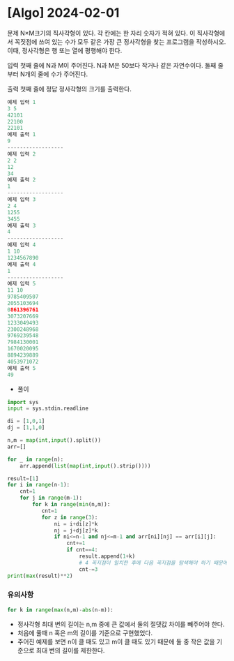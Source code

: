 # [Algo] 2024-02-01
문제
N×M크기의 직사각형이 있다. 각 칸에는 한 자리 숫자가 적혀 있다. 이 직사각형에서 꼭짓점에 쓰여 있는 수가 모두 같은 가장 큰 정사각형을 찾는 프로그램을 작성하시오. 이때, 정사각형은 행 또는 열에 평행해야 한다.

입력
첫째 줄에 N과 M이 주어진다. N과 M은 50보다 작거나 같은 자연수이다. 둘째 줄부터 N개의 줄에 수가 주어진다.

출력
첫째 줄에 정답 정사각형의 크기를 출력한다.

```python
예제 입력 1 
3 5
42101
22100
22101
예제 출력 1 
9
------------------
예제 입력 2 
2 2
12
34
예제 출력 2 
1
------------------
예제 입력 3 
2 4
1255
3455
예제 출력 3 
4
------------------
예제 입력 4 
1 10
1234567890
예제 출력 4 
1
------------------
예제 입력 5 
11 10
9785409507
2055103694
0861396761
3073207669
1233049493
2300248968
9769239548
7984130001
1670020095
8894239889
4053971072
예제 출력 5 
49
```

- 풀이
```python
import sys
input = sys.stdin.readline

di = [1,0,1]
dj = [1,1,0]

n,m = map(int,input().split())
arr=[]

for _ in range(n):
    arr.append(list(map(int,input().strip())))

result=[1]
for i in range(n-1):
    cnt=1
    for j in range(m-1):
        for k in range(min(n,m)):
           cnt=1
           for z in range(3):
               ni = i+di[z]*k
               nj = j+dj[z]*k
               if ni<=n-1 and nj<=m-1 and arr[ni][nj] == arr[i][j]:
                   cnt+=1
                   if cnt==4:
                       result.append(1+k)
                       # 4 꼭지점이 일치한 후에 다음 꼭지점을 탐색해야 하기 때문에 원점에서 시작한 값으로 초기화
                       cnt-=3
print(max(result)**2)
```

### 유의사항
```python
for k in range(max(n,m)-abs(n-m)):
```
- 정사각형 최대 변의 길이는 n,m 중에 큰 값에서 둘의 절댓값 차이를 빼주어야 한다.
- 처음에 풀때 n 혹은 m의 길이를 기준으로 구현했었다.
- 주어진 예제를 보면 n이 클 때도 있고 m이 클 때도 있기 때문에 둘 중 작은 값을 기준으로 최대 변의 길이를 제한한다.   

